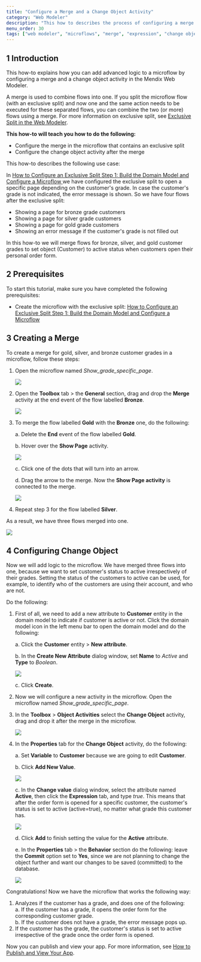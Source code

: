 ```yaml
---
title: "Configure a Merge and a Change Object Activity"
category: "Web Modeler"
description: "This how to describes the process of configuring a merge and a change object activity in the Mendix Web Modeler."
menu_order: 30
tags: ["web modeler", "microflows", "merge", "expression", "change object"]
---
```


## 1 Introduction 

This how-to explains how you can add advanced logic to a microflow by configuring a merge and a change object activity in the Mendix Web Modeler. 

A merge is used to combine flows into one. If you split the microflow flow (with an exclusive split) and now one and the same action needs to be executed for these separated flows, you can combine the two (or more) flows using a merge. For more information on exclusive split, see [Exclusive Split in the Web Modeler](/refguide/web-modeler/microflows-exclusive-split-wm).

**This how-to will teach you how to do the following:**

* Configure the merge in the microflow that contains an exclusive split
* Configure the change object activity after the merge

This how-to describes the following use case: 

In  [How to Configure an Exclusive Split Step 1: Build the Domain Model and Configure a Microflow ](webmodeler-how-to-microflows-exclsplit-p1) we have configured the exclusive split to open a specific page depending on the customer's grade. In case the customer's grade is not indicated, the error message is shown. So we have four flows after the exclusive split: 

* Showing a page for bronze  grade customers
* Showing a page for silver grade customers
* Showing a page for gold grade customers
* Showing an error message if the customer's grade is not filled out

In this how-to we will merge flows for bronze, silver, and gold customer grades to set object (Customer) to active status when customers open their personal order form. 

## 2 Prerequisites

To start this tutorial, make sure you have completed the following prerequisites:

* Create the microflow with the exclusive split: [How to Configure an Exclusive Split Step 1: Build the Domain Model and Configure a Microflow](webmodeler-how-to-microflows-exclsplit-p1)

## 3 Creating a Merge

To create a merge for gold, silver, and bronze customer grades in a microflow, follow these steps:

1. Open the microflow named *Show_grade_specific_page*.

    ![](attachments/webmodeler-how-to-merge-and-change-object/wm-microflow-without-merge.png)

2. Open the **Toolbox** tab > the **General** section, drag and drop the **Merge** activity at the end event of the flow labelled **Bronze**. 

    ![](attachments/webmodeler-how-to-merge-and-change-object/wm-adding-merge.png)

3. To merge the flow labelled **Gold** with the **Bronze** one, do the following:<br/>

    a. Delete the **End** event of the flow labelled **Gold**.<br/>

    b. Hover over the **Show Page** activity.<br/>

    ![](attachments/webmodeler-how-to-merge-and-change-object/wm-hover-over.png)<br/>

    c. Click one of the dots that will turn into an arrow.<br/>

    d. Drag the arrow to the merge. Now the **Show Page activity** is connected to the merge.

    ![](attachments/webmodeler-how-to-merge-and-change-object/wm-connecting-activity-and-merge.png)<br/> 

4. Repeat step 3 for the flow labelled **Silver**. 

As a result, we have three flows merged into one.

![](attachments/webmodeler-how-to-merge-and-change-object/wm-flows-into-one.png)

## 4 Configuring Change Object

Now we will add logic to the microflow. We have merged three flows into one, because we want to set customer's status to active irrespectively of their grades. Setting the status of the customers to active can be used, for example, to identify who of the customers are using their account, and who are not.

 Do the following:

1.  First of all, we need to add a new attribute to **Customer** entity in the domain model to indicate if customer is active or not. Click the domain model icon in the left menu bar to open the domain model and do the following:<br/>

    a. Click the **Customer** entity > **New attribute**.<br/>

    b. In the **Create New Attribute** dialog window, set **Name** to *Active* and **Type** to *Boolean*.<br/> 

    ![](attachments/webmodeler-how-to-merge-and-change-object/wm-new-attribute-active.png)<br/>

    c. Click **Create**.

2. Now we will configure a new activity in the microflow. Open the microflow named *Show_grade_specific_page*.
3.  In the **Toolbox** > **Object Activities** select the **Change Object** activity, drag and drop it after the merge in the microflow.

     ![](attachments/webmodeler-how-to-merge-and-change-object/wm-change-object-added.png)

4.  In the **Properties** tab for the **Change Object** activity, do the following:<br/>

    a. Set **Variable** to **Customer** because we are going to edit **Customer**.<br/>

    b. Click **Add New Value**.<br/>

    ![](attachments/webmodeler-how-to-merge-and-change-object/wm-change-object-add-new-value.png)<br/>

    c. In the **Change value** dialog window, select the attribute named **Active**, then click the **Expression** tab, and type *true*. This means that after the order form is opened for a specific customer, the customer's status is set to active (active=true), no matter what grade this customer has.<br/> 

    ![](attachments/webmodeler-how-to-merge-and-change-object/wm-change-value-expression-editor.png)<br/>

    d. Click **Add** to finish setting the value for the **Active** attribute.<br/>

    e. In the **Properties** tab > the **Behavior** section do the following: leave the **Commit** option set to **Yes**, since we are not planning to change the object further and want our changes to be saved (committed) to the database.  <br/>

    ![](attachments/webmodeler-how-to-merge-and-change-object/wm-change-object-properties.png)

Congratulations! Now we have the microflow that works the following way:

1. Analyzes if the customer has a grade, and does one of the following:<br/>
   a. If the customer has a grade, it opens the order form for the corresponding customer grade.<br/>
   b. If the customer does not have a grade, the error message pops up.<br/>
2. If the customer has the grade, the customer's status is set to active irrespective of the grade once the order form is opened.

Now you can publish and view your app. For more information, see [How to Publish and View Your App](../tutorials/start-with-a-blank-app-3-publish-and-view-your-app).

 



